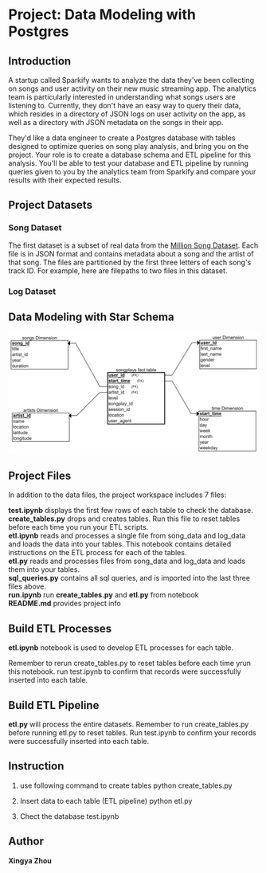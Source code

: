 # Project: Data Modeling with Postgres

## Introduction

A startup called Sparkify wants to analyze the data they've been collecting on songs and user activity on their new music streaming app. The analytics team is particularly interested in understanding what songs users are listening to. Currently, they don't have an easy way to query their data, which resides in a directory of JSON logs on user activity on the app, as well as a directory with JSON metadata on the songs in their app.

They'd like a data engineer to create a Postgres database with tables designed to optimize queries on song play analysis, and bring you on the project. Your role is to create a database schema and ETL pipeline for this analysis. You'll be able to test your database and ETL pipeline by running queries given to you by the analytics team from Sparkify and compare your results with their expected results.

## Project Datasets

### Song Dataset

The first dataset is a subset of real data from the [Million Song Dataset](http://millionsongdataset.com/).
Each file is in JSON format and contains metadata about a song and the artist of that song. The files are partitioned by the first three letters of each song's track ID. For example, here are filepaths to two files in this dataset.

### Log Dataset

## Data Modeling with Star Schema

![Star Schema for Song Play Analysis!](./song_play_analysis_with_star_schema.png "Star Schema for Song Play Analysis")


## Project Files

In addition to the data files, the project workspace includes 7 files:

**test.ipynb**  displays the first few rows of each table to check the database. <br>
**create_tables.py**  drops and creates tables. Run this file to reset  tables before each time you run your ETL scripts. <br>
**etl.ipynb**  reads and processes a single file from song_data and log_data and loads the data into your tables. This notebook contains detailed instructions on the ETL process for each of the tables.<br>
**etl.py**  reads and processes files from song_data and log_data and loads them into your tables. <br>
**sql_queries.py**  contains all sql queries, and is imported into the last three files above.<br>
**run.ipynb**  run **create_tables.py** and **etl.py** from notebook<br>
**README.md** provides project info

## Build ETL Processes

**etl.ipynb** notebook is used to develop ETL processes for each table. 

Remember to rerun create_tables.py to reset tables before each time yrun this notebook.
run test.ipynb to confirm that records were successfully inserted into each table. 

## Build ETL Pipeline

**etl.py** will process the entire datasets.
Remember to run create_tables.py before running etl.py to reset tables. 
Run test.ipynb to confirm your records were successfully inserted into each table.

## Instruction

1. use following command to create tables
    python create_tables.py
    
2. Insert data to each table (ETL pipeline)
    python etl.py
    
3. Chect the database
    test.ipynb
    
## Author

**Xingya Zhou**
    



